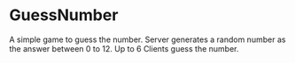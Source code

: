 # GuessNumber
A simple game to guess the number. Server generates a random number as the answer between 0 to 12. Up to 6 Clients guess the number. 
